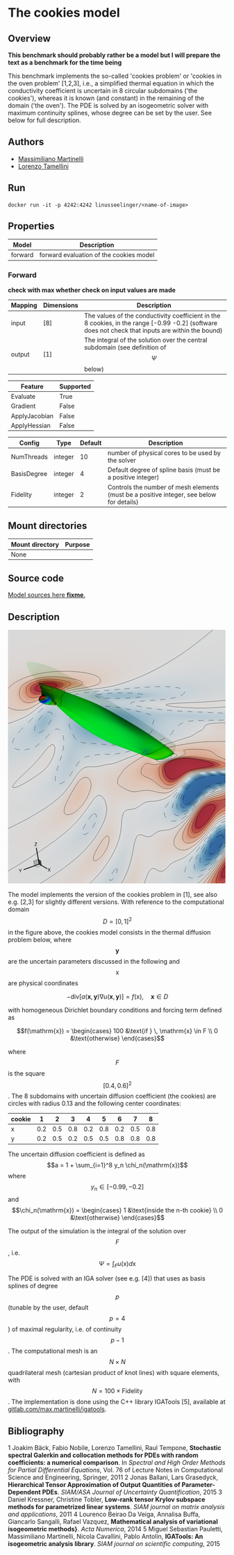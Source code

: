 # The cookies model

## Overview
**This benchmark should probably rather be a model but I will prepare the text as a benchmark for the time being** 

This benchmark implements the so-called 'cookies problem' or 'cookies in the oven problem' [1,2,3], i.e., a simplified thermal equation in which the conductivity coefficient is uncertain in 8 circular subdomains ('the cookies'), whereas it is known (and constant) in the remaining of the domain ('the oven'). The PDE is solved by an isogeometric solver with maximum continuity splines, whose degree can be set by the user. See below for full description. 


## Authors
- [Massimiliano Martinelli](mailto:martinelli@imati.cnr.it)
- [Lorenzo Tamellini](mailto:tamellini@imati.cnr.it)

## Run
```
docker run -it -p 4242:4242 linusseelinger/<name-of-image>
```

## Properties

Model   | Description
---     | ---
forward | forward evaluation of the cookies model

### Forward

**check with max whether check on input values are made**

Mapping | Dimensions | Description
---     |---         |---
input   | [8]        | The values of the conductivity coefficient in the 8 cookies, in the range [-0.99 -0.2] (software does not check that inputs are within the bound) 
output  | [1]        | The integral of the solution over the central subdomain (see definition of $$\Psi$$ below)

Feature       | Supported
---           |---
Evaluate      | True
Gradient      | False
ApplyJacobian | False
ApplyHessian  | False

Config        | Type    | Default | Description
---           |---      |---      |---
NumThreads    | integer | 10      | number of physical cores to be used by the solver
BasisDegree   | integer | 4       | Default degree of spline basis (must be a positive integer)
Fidelity      | integer | 2       | Controls the number of mesh elements (must be a positive integer, see below for details)


## Mount directories
Mount directory | Purpose
---             |---
None            | 

## Source code

[Model sources here **fixme**.](https://github.com/UM-Bridge/benchmarks/tree/main/benchmarks/cookies-problem)

## Description

![cookies-problem](https://raw.githubusercontent.com/UM-Bridge/benchmarks/main/models/l2-sea/l2sea_example.png "geometry of the cookies problem")

The model implements the version of the cookies problem in [1], see also e.g. [2,3] for slightly different versions. With reference to the computational domain $$D=[0,1]^2$$ in the figure above, the cookies model consists in the thermal diffusion problem below, where $$\mathbf{y}$$ are the uncertain parameters discussed in the following and $$\mathrm{x}$$ are physical coordinates 

$$-\mathrm{div}\Big[ a(\mathbf{x},\mathbf{y}) \nabla u(\mathbf{x},\mathbf{y}) \Big] = f(\mathrm{x}), \quad \mathbf{x}\in D$$

with homogeneous Dirichlet boundary conditions and forcing term defined as

$$f(\mathrm{x}) = \begin{cases} 
100 &\text{if } \,  \mathrm{x} \in F \\
0 &\text{otherwise} 
\end{cases}$$

where $$F$$ is the square $$[0.4, 0.6]^2$$. The 8 subdomains with uncertain diffusion coefficient (the cookies) are circles with radius 0.13 and the following center coordinates:

cookie | 1   | 2   | 3   | 4   | 5   | 6   | 7   | 8   |
--     | --  | --  | --  | --  | --  | --  | --  | --  |
x      | 0.2 | 0.5 | 0.8 | 0.2 | 0.8 | 0.2 | 0.5 | 0.8 |
y      | 0.2 | 0.5 | 0.2 | 0.5 | 0.5 | 0.8 | 0.8 | 0.8 |

The uncertain diffusion coefficient is defined as
$$a = 1 + \sum_{i=1}^8 y_n \chi_n(\mathrm{x})$$
where $$y_n \in [-0.99, -0.2]$$ and $$\chi_n(\mathrm{x}) = \begin{cases} 1 &\text{inside the n-th cookie} \\ 0 &\text{otherwise} \end{cases}$$


The output of the simulation is the integral of the solution over $$F$$, i.e.
$$\Psi = \int_F u(\mathrm{x}) d \mathrm{x}$$


The PDE is solved with an IGA solver (see e.g. [4]) that uses as basis splines of degree $$p$$ (tunable by the user, default $$p=4$$) of maximal regularity, i.e. of continuity $$p-1$$. The computational mesh is an $$N\times N$$ quadrilateral mesh (cartesian product of knot lines) with square elements, with $$N=100 \times \mathrm{Fidelity}$$. The implementation is done using the C++ library IGATools [5], available at [gitlab.com/max.martinelli/igatools](gitlab.com/max.martinelli/igatools).  






## Bibliography
1 Joakim Bäck, Fabio Nobile, Lorenzo Tamellini, Raul Tempone, **Stochastic spectral Galerkin and collocation methods for PDEs with random coefficients: a numerical comparison**. In *Spectral and High Order Methods for Partial Differential Equations*, Vol. 76 of Lecture Notes in Computational Science and Engineering, Springer, 2011
2 Jonas Ballani, Lars Grasedyck, **Hierarchical Tensor Approximation of Output Quantities of Parameter-Dependent PDEs**. *SIAM/ASA Journal of Uncertainty Quantification*, 2015
3 Daniel Kressner, Christine Tobler, **Low-rank tensor Krylov subspace methods for parametrized linear systems**. *SIAM journal on matrix analysis and applications*, 2011
4 Lourenco Beirao Da Veiga, Annalisa Buffa, Giancarlo Sangalli, Rafael Vazquez, **Mathematical analysis of variational isogeometric methods}**. *Acta Numerica*, 2014
5 Miguel Sebastian Pauletti, Massimiliano Martinelli, Nicola Cavallini, Pablo Antolín, **IGATools: An isogeometric analysis library**. *SIAM journal on scientific computing*, 2015





